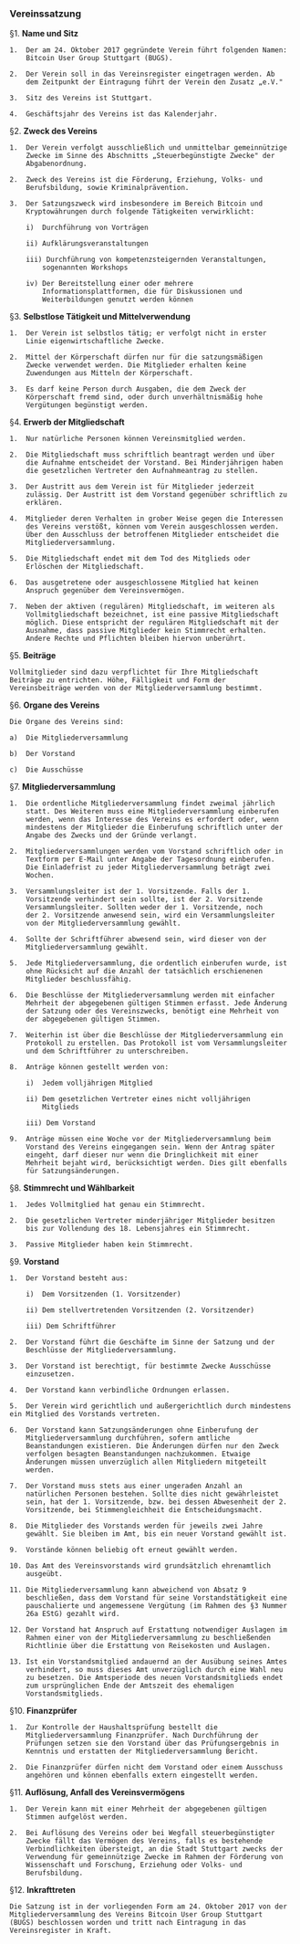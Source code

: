 ### Vereinssatzung ###


§1.  **Name und Sitz**

    1.  Der am 24. Oktober 2017 gegründete Verein führt folgenden Namen:
        Bitcoin User Group Stuttgart (BUGS).

    2.  Der Verein soll in das Vereinsregister eingetragen werden. Ab
        dem Zeitpunkt der Eintragung führt der Verein den Zusatz „e.V."

    3.  Sitz des Vereins ist Stuttgart.

    4.  Geschäftsjahr des Vereins ist das Kalenderjahr.

§2.  **Zweck des Vereins**

    1.  Der Verein verfolgt ausschließlich und unmittelbar gemeinnützige
        Zwecke im Sinne des Abschnitts „Steuerbegünstigte Zwecke" der
        Abgabenordnung.

    2.  Zweck des Vereins ist die Förderung, Erziehung, Volks- und
        Berufsbildung, sowie Kriminalprävention.

    3.  Der Satzungszweck wird insbesondere im Bereich Bitcoin und
        Kryptowährungen durch folgende Tätigkeiten verwirklicht:

        i)  Durchführung von Vorträgen

        ii) Aufklärungsveranstaltungen

        iii) Durchführung von kompetenzsteigernden Veranstaltungen,
            sogenannten Workshops

        iv) Der Bereitstellung einer oder mehrere
            Informationsplattformen, die für Diskussionen und
            Weiterbildungen genutzt werden können

§3.  **Selbstlose Tätigkeit und Mittelverwendung**

    1.  Der Verein ist selbstlos tätig; er verfolgt nicht in erster
        Linie eigenwirtschaftliche Zwecke.

    2.  Mittel der Körperschaft dürfen nur für die satzungsmäßigen
        Zwecke verwendet werden. Die Mitglieder erhalten keine
        Zuwendungen aus Mitteln der Körperschaft.

    3.  Es darf keine Person durch Ausgaben, die dem Zweck der
        Körperschaft fremd sind, oder durch unverhältnismäßig hohe
        Vergütungen begünstigt werden.

   
§4.  **Erwerb der Mitgliedschaft**

    1.  Nur natürliche Personen können Vereinsmitglied werden.

    2.  Die Mitgliedschaft muss schriftlich beantragt werden und über
        die Aufnahme entscheidet der Vorstand. Bei Minderjährigen haben
        die gesetzlichen Vertreter den Aufnahmeantrag zu stellen.

    3.  Der Austritt aus dem Verein ist für Mitglieder jederzeit
        zulässig. Der Austritt ist dem Vorstand gegenüber schriftlich zu
        erklären.

    4.  Mitglieder deren Verhalten in grober Weise gegen die Interessen
        des Vereins verstößt, können vom Verein ausgeschlossen werden.
        Über den Ausschluss der betroffenen Mitglieder entscheidet die
        Mitgliederversammlung.

    5.  Die Mitgliedschaft endet mit dem Tod des Mitglieds oder
        Erlöschen der Mitgliedschaft.

    6.  Das ausgetretene oder ausgeschlossene Mitglied hat keinen
        Anspruch gegenüber dem Vereinsvermögen.

    7.  Neben der aktiven (regulären) Mitgliedschaft, im weiteren als
        Vollmitgliedschaft bezeichnet, ist eine passive Mitgliedschaft
        möglich. Diese entspricht der regulären Mitgliedschaft mit der
        Ausnahme, dass passive Mitglieder kein Stimmrecht erhalten.
        Andere Rechte und Pflichten bleiben hiervon unberührt.

§5.  **Beiträge**

    Vollmitglieder sind dazu verpflichtet für Ihre Mitgliedschaft
    Beiträge zu entrichten. Höhe, Fälligkeit und Form der
    Vereinsbeiträge werden von der Mitgliederversammlung bestimmt.

§6.  **Organe des Vereins**

    Die Organe des Vereins sind:

    a)  Die Mitgliederversammlung

    b)  Der Vorstand

    c)  Die Ausschüsse

§7.  **Mitgliederversammlung**

    1.  Die ordentliche Mitgliederversammlung findet zweimal jährlich
        statt. Des Weiteren muss eine Mitgliederversammlung einberufen
        werden, wenn das Interesse des Vereins es erfordert oder, wenn
        mindestens der Mitglieder die Einberufung schriftlich unter der
        Angabe des Zwecks und der Gründe verlangt.

    2.  Mitgliederversammlungen werden vom Vorstand schriftlich oder in
        Textform per E-Mail unter Angabe der Tagesordnung einberufen.
        Die Einladefrist zu jeder Mitgliederversammlung beträgt zwei
        Wochen.

    3.  Versammlungsleiter ist der 1. Vorsitzende. Falls der 1.
        Vorsitzende verhindert sein sollte, ist der 2. Vorsitzende
        Versammlungsleiter. Sollten weder der 1. Vorsitzende, noch
        der 2. Vorsitzende anwesend sein, wird ein Versammlungsleiter
        von der Mitgliederversammlung gewählt.

    4.  Sollte der Schriftführer abwesend sein, wird dieser von der
        Mitgliederversammlung gewählt.

    5.  Jede Mitgliederversammlung, die ordentlich einberufen wurde, ist
        ohne Rücksicht auf die Anzahl der tatsächlich erschienenen
        Mitglieder beschlussfähig.

    6.  Die Beschlüsse der Mitgliederversammlung werden mit einfacher
        Mehrheit der abgegebenen gültigen Stimmen erfasst. Jede Änderung
        der Satzung oder des Vereinszwecks, benötigt eine Mehrheit von
        der abgegebenen gültigen Stimmen.

    7.  Weiterhin ist über die Beschlüsse der Mitgliederversammlung ein
        Protokoll zu erstellen. Das Protokoll ist vom Versammlungsleiter
        und dem Schriftführer zu unterschreiben.

    8.  Anträge können gestellt werden von:

        i)  Jedem volljährigen Mitglied

        ii) Dem gesetzlichen Vertreter eines nicht volljährigen
            Mitglieds

        iii) Dem Vorstand

    9.  Anträge müssen eine Woche vor der Mitgliederversammlung beim
        Vorstand des Vereins eingegangen sein. Wenn der Antrag später
        eingeht, darf dieser nur wenn die Dringlichkeit mit einer
        Mehrheit bejaht wird, berücksichtigt werden. Dies gilt ebenfalls
        für Satzungsänderungen.

§8.  **Stimmrecht und Wählbarkeit**

    1.  Jedes Vollmitglied hat genau ein Stimmrecht.

    2.  Die gesetzlichen Vertreter minderjähriger Mitglieder besitzen
        bis zur Vollendung des 18. Lebensjahres ein Stimmrecht.

    3.  Passive Mitglieder haben kein Stimmrecht.

§9.  **Vorstand**

    1.  Der Vorstand besteht aus:

        i)  Dem Vorsitzenden (1. Vorsitzender)

        ii) Dem stellvertretenden Vorsitzenden (2. Vorsitzender)

        iii) Dem Schriftführer

    2.  Der Vorstand führt die Geschäfte im Sinne der Satzung und der
        Beschlüsse der Mitgliederversammlung.

    3.  Der Vorstand ist berechtigt, für bestimmte Zwecke Ausschüsse
        einzusetzen.

    4.  Der Vorstand kann verbindliche Ordnungen erlassen.
    
    5.  Der Verein wird gerichtlich und außergerichtlich durch mindestens ein Mitglied des Vorstands vertreten.

    6.  Der Vorstand kann Satzungsänderungen ohne Einberufung der
        Mitgliederversammlung durchführen, sofern amtliche
        Beanstandungen existieren. Die Änderungen dürfen nur den Zweck
        verfolgen besagten Beanstandungen nachzukommen. Etwaige
        Änderungen müssen unverzüglich allen Mitgliedern mitgeteilt
        werden.

    7.  Der Vorstand muss stets aus einer ungeraden Anzahl an
        natürlichen Personen bestehen. Sollte dies nicht gewährleistet
        sein, hat der 1. Vorsitzende, bzw. bei dessen Abwesenheit der 2.
        Vorsitzende, bei Stimmengleichheit die Entscheidungsmacht.

    8.  Die Mitglieder des Vorstands werden für jeweils zwei Jahre
        gewählt. Sie bleiben im Amt, bis ein neuer Vorstand gewählt ist.

    9.  Vorstände können beliebig oft erneut gewählt werden.

    10. Das Amt des Vereinsvorstands wird grundsätzlich ehrenamtlich
        ausgeübt.

    11. Die Mitgliederversammlung kann abweichend von Absatz 9
        beschließen, dass dem Vorstand für seine Vorstandstätigkeit eine
        pauschalierte und angemessene Vergütung (im Rahmen des §3 Nummer
        26a EStG) gezahlt wird.

    12. Der Vorstand hat Anspruch auf Erstattung notwendiger Auslagen im
        Rahmen einer von der Mitgliederversammlung zu beschließenden
        Richtlinie über die Erstattung von Reisekosten und Auslagen.

    13. Ist ein Vorstandsmitglied andauernd an der Ausübung seines Amtes
        verhindert, so muss dieses Amt unverzüglich durch eine Wahl neu
        zu besetzen. Die Amtsperiode des neuen Vorstandsmitglieds endet
        zum ursprünglichen Ende der Amtszeit des ehemaligen
        Vorstandsmitglieds.

§10. **Finanzprüfer**

    1.  Zur Kontrolle der Haushaltsprüfung bestellt die
        Mitgliederversammlung Finanzprüfer. Nach Durchführung der
        Prüfungen setzen sie den Vorstand über das Prüfungsergebnis in
        Kenntnis und erstatten der Mitgliederversammlung Bericht.

    2.  Die Finanzprüfer dürfen nicht dem Vorstand oder einem Ausschuss
        angehören und können ebenfalls extern eingestellt werden.

§11. **Auflösung, Anfall des Vereinsvermögens**

    1.  Der Verein kann mit einer Mehrheit der abgegebenen gültigen
        Stimmen aufgelöst werden.

    2.  Bei Auflösung des Vereins oder bei Wegfall steuerbegünstigter
        Zwecke fällt das Vermögen des Vereins, falls es bestehende
        Verbindlichkeiten übersteigt, an die Stadt Stuttgart zwecks der
        Verwendung für gemeinnützige Zwecke im Rahmen der Förderung von
        Wissenschaft und Forschung, Erziehung oder Volks- und
        Berufsbildung.

§12. **Inkrafttreten**

    Die Satzung ist in der vorliegenden Form am 24. Oktober 2017 von der
    Mitgliederversammlung des Vereins Bitcoin User Group Stuttgart
    (BUGS) beschlossen worden und tritt nach Eintragung in das
    Vereinsregister in Kraft.



